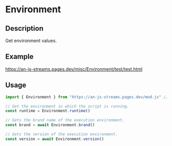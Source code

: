 # Environment

## Description
Get environment values.

## Example
https://an-js-streams.pages.dev/misc/Environment/test/test.html

## Usage
```ts
import { Environment } from "https://an-js-streams.pages.dev/mod.js" // or .ts

// Get the environment in which the script is running.
const runtime = Environment.runtime()

// Gets the brand name of the execution environment.
const brand = await Environment.brand()

// Gets the version of the execution environment.
const version = await Environment.version()
```